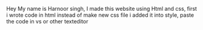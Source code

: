 Hey My name is Harnoor singh, I made this website using Html and css, first i wrote code in html instead of make new css file i added it into style, paste the code in vs or other texteditor
